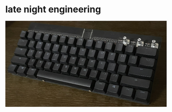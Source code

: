 # late night engineering
![a photo of the keyboard](https://github.com/Colepng/late-night-engineering/blob/main/keyboard.jpeg)
